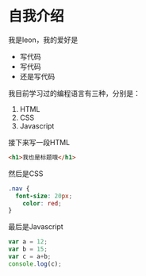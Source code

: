 # 自我介绍
我是leon，我的爱好是
* 写代码 
* 写代码
* 还是写代码

我目前学习过的编程语言有三种，分别是：
1. HTML
2. CSS
3. Javascript

接下来写一段HTML
```html
<h1>我也是标题哦</h1>
```

然后是CSS
```css
.nav {
  font-size: 20px;
	color: red;
}
```

最后是Javascript
```Javascript
var a = 12;
var b = 15;
var c = a+b;
console.log(c);
```
